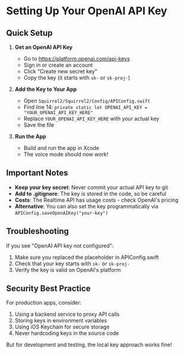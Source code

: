 # Setting Up Your OpenAI API Key

## Quick Setup

1. **Get an OpenAI API Key**
   - Go to https://platform.openai.com/api-keys
   - Sign in or create an account
   - Click "Create new secret key"
   - Copy the key (it starts with `sk-` or `sk-proj-`)

2. **Add the Key to Your App**
   - Open `Squirrel2/Squirrel2/Config/APIConfig.swift`
   - Find line 14: `private static let OPENAI_API_KEY = "YOUR_OPENAI_API_KEY_HERE"`
   - Replace `YOUR_OPENAI_API_KEY_HERE` with your actual key
   - Save the file

3. **Run the App**
   - Build and run the app in Xcode
   - The voice mode should now work!

## Important Notes

- **Keep your key secret**: Never commit your actual API key to git
- **Add to .gitignore**: The key is stored in the code, so be careful
- **Costs**: The Realtime API has usage costs - check OpenAI's pricing
- **Alternative**: You can also set the key programmatically via `APIConfig.saveOpenAIKey("your-key")`

## Troubleshooting

If you see "OpenAI API key not configured":
1. Make sure you replaced the placeholder in APIConfig.swift
2. Check that your key starts with `sk-` or `sk-proj-`
3. Verify the key is valid on OpenAI's platform

## Security Best Practice

For production apps, consider:
1. Using a backend service to proxy API calls
2. Storing keys in environment variables
3. Using iOS Keychain for secure storage
4. Never hardcoding keys in the source code

But for development and testing, the local key approach works fine!